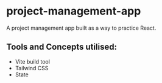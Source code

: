 # project-management-app
A project management app built as a way to practice React. 


## Tools and Concepts utilised:
- Vite build tool
- Tailwind CSS
- State
